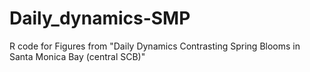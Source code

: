 # Daily_dynamics-SMP
R code for Figures from "Daily Dynamics Contrasting Spring Blooms in Santa Monica Bay (central SCB)"
